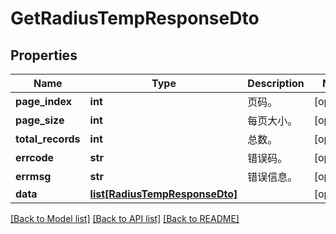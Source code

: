 # GetRadiusTempResponseDto

## Properties
Name | Type | Description | Notes
------------ | ------------- | ------------- | -------------
**page_index** | **int** | 页码。 | [optional] 
**page_size** | **int** | 每页大小。 | [optional] 
**total_records** | **int** | 总数。 | [optional] 
**errcode** | **str** | 错误码。 | [optional] 
**errmsg** | **str** | 错误信息。 | [optional] 
**data** | [**list[RadiusTempResponseDto]**](RadiusTempResponseDto.md) |  | [optional] 

[[Back to Model list]](../README.md#documentation-for-models) [[Back to API list]](../README.md#documentation-for-api-endpoints) [[Back to README]](../README.md)


